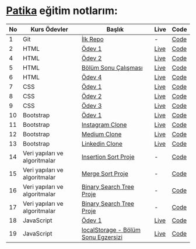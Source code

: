 # [Patika](https://app.patika.dev/paths) eğitim notlarım:

| No  | Kurs Ödevler                  | Başlık                                                                                                             | Live                                                                    | Code                                                                                              |
| --- | ----------------------------- | ------------------------------------------------------------------------------------------------------------------ | ----------------------------------------------------------------------- | ------------------------------------------------------------------------------------------------- |
| 1   | Git                           | [İlk Repo](https://app.patika.dev/courses/git/odev1)                                                               | -                                                                       | [Code](https://github.com/ulascan54/patika-edu/tree/main/homework-1)                              |
| 2   | HTML                          | [Ödev 1](https://app.patika.dev/courses/html/odev1)                                                                | [Live](https://ulascan54.github.io/patika-edu/html/hw-1/)               | [Code](https://github.com/ulascan54/patika-edu/tree/main/html/hw-1)                               |
| 4   | HTML                          | [Ödev 2](https://app.patika.dev/courses/html/odev2)                                                                | [Live](https://ulascan54.github.io/patika-edu/html/hw-2/)               | [Code](https://github.com/ulascan54/patika-edu/tree/main/html/hw-2)                               |
| 5   | HTML                          | [Bölüm Sonu Çalışması](https://app.patika.dev/courses/html/bolum-sonu2)                                            | [Live](https://ulascan54.github.io/patika-edu/html/hw-3/)               | [Code](https://github.com/ulascan54/patika-edu/tree/main/html/hw-3)                               |
| 6   | HTML                          | [Ödev 4](https://app.patika.dev/courses/html/odev3)                                                                | [Live](https://ulascan54.github.io/patika-edu/html/hw-4/)               | [Code](https://github.com/ulascan54/patika-edu/tree/main/html/hw-4)                               |
| 7   | CSS                           | [Ödev 1](https://app.patika.dev/courses/css/odev1)                                                                 | [Live](https://ulascan54.github.io/patika-edu/css/1-hw/)                | [Code](https://github.com/ulascan54/patika-edu/tree/main/css/1-hw)                                |
| 8   | CSS                           | [Ödev 2](https://app.patika.dev/courses/css/odev2)                                                                 | [Live](https://ulascan54.github.io/patika-edu/css/2-hw/)                | [Code](https://github.com/ulascan54/patika-edu/tree/main/css/2-hw)                                |
| 9   | CSS                           | [Ödev 3](https://app.patika.dev/courses/css/odev3)                                                                 | [Live](https://ulascan54.github.io/patika-edu/css/3-hw/)                | [Code](https://github.com/ulascan54/patika-edu/tree/main/css/3-hw)                                |
| 10  | Bootstrap                     | [Ödev 1](https://app.patika.dev/courses/bootstrap/odev1)                                                           | [Live](https://ulascan54.github.io/patika-edu/bootsrap/hw-1)            | [Code](https://github.com/ulascan54/patika-edu/tree/main/bootsrap/hw-1)                           |
| 11  | Bootstrap                     | [Instagram Clone](https://app.patika.dev/courses/bootstrap/odev2)                                                  | [Live](https://ulascan54.github.io/patika-edu/bootsrap/hw-2)            | [Code](https://github.com/ulascan54/patika-edu/tree/main/bootsrap/hw-2)                           |
| 12  | Bootstrap                     | [Medium Clone](https://app.patika.dev/courses/bootstrap/klon-calismasi-tek)                                        | [Live](https://ulascan54.github.io/patika-edu/bootsrap/hw-3)            | [Code](https://github.com/ulascan54/patika-edu/tree/main/bootsrap/hw-3)                           |
| 13  | Bootstrap                     | [Linkedin Clone](https://app.patika.dev/courses/bootstrap/odev3)                                                   | [Live](https://ulascan54.github.io/patika-edu/bootsrap/hw-4)            | [Code](https://github.com/ulascan54/patika-edu/tree/main/bootsrap/hw-4)                           |
| 14  | Veri yapıları ve algoritmalar | [Insertion Sort Proje](https://app.patika.dev/courses/veri-yapilari-ve-algoritmalar/insertion-sort-proje)          | -                                                                       | [Code](https://github.com/ulascan54/patika-edu/tree/main/veri-yapilari-ve-algoritmalar/project-1) |
| 15  | Veri yapıları ve algoritmalar | [Merge Sort Proje](https://app.patika.dev/courses/veri-yapilari-ve-algoritmalar/merge-sort-proje)                  | -                                                                       | [Code](https://github.com/ulascan54/patika-edu/tree/main/veri-yapilari-ve-algoritmalar/project-2) |
| 16  | Veri yapıları ve algoritmalar | [Binary Search Tree Proje](https://app.patika.dev/courses/veri-yapilari-ve-algoritmalar/binary-search-tree-proje)  | -                                                                       | [Code](https://github.com/ulascan54/patika-edu/tree/main/veri-yapilari-ve-algoritmalar/project-3) |
| 17  | Veri yapıları ve algoritmalar | [Binary Search Tree Proje](https://app.patika.dev/courses/veri-yapilari-ve-algoritmalar/binary-search-tree-proje)  | -                                                                       | [Code](https://github.com/ulascan54/patika-edu/tree/main/veri-yapilari-ve-algoritmalar/project-3) |
| 18  | JavaScript                    | [Ödev 1](https://app.patika.dev/courses/javascript/odev1)                                                          | [Live](https://ulascan54.github.io/patika-edu/js/hw-1)                  | [Code](https://github.com/ulascan54/patika-edu/tree/main/js/hw-1)                                 |
| 19  | JavaScript                    | [localStorage - Bölüm Sonu Egzersizi](https://app.patika.dev/courses/javascript/localstorage-bolum-sonu-egzersizi) | [Live](https://ulascan54.github.io/patika-edu/js/localStorage-exercise) | [Code](https://github.com/ulascan54/patika-edu/tree/main/js/localStorage-exercise)                |

